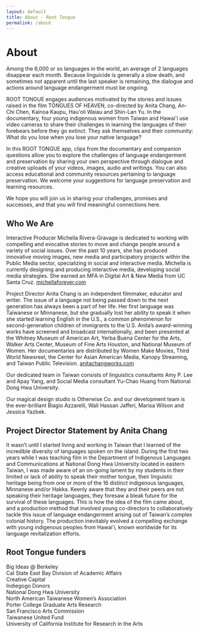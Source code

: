```yaml
---
layout: default
title: About - Root Tongue
permalink: /about
---
```


# About

Among the 6,000 or so languages in the world, an average of 2 languages disappear each month. Because linguicide is generally a slow death, and sometimes not apparent until the last speaker is remaining, the dialogue and actions around language endangerment must be ongoing.

ROOT TONGUE engages audiences motivated by the stories and issues raised in the film TONGUES OF HEAVEN, co-directed by Anita Chang, An-Chi Chen, Kainoa Kaupu, Hau'oli Waiau and Shin-Lan Yu. In the documentary, four young indigenous women from Taiwan and Hawai'i use video cameras to share their challenges in learning the languages of their forebears before they go extinct. They ask themselves and their community: What do you lose when you lose your native language?

In this ROOT TONGUE app, clips from the documentary and companion questions allow you to explore the challenges of language endangerment and preservation by sharing your own perspective through dialogue and creative uploads of your videos, images, audio and writings. You can also access educational and community resources pertaining to language preservation. We welcome your suggestions for language preservation and learning resources.

We hope you will join us in sharing your challenges, promises and successes, and that you will find meaningful connections here.


## Who We Are

Interactive Producer Michella Rivera-Gravage is dedicated to working with compelling and evocative stories to move and change people around a variety of social issues. Over the past 10 years, she has produced innovative moving images, new media and participatory projects within the Public Media sector, specializing in social and interactive media. Michella is currently designing and producing interactive media, developing social media strategies. She earned an MFA in Digital Art & New Media from UC Santa Cruz. [michellaforever.com](michellaforever.com)

Project Director Anita Chang is an independent filmmaker, educator and writer. The issue of a language not being passed down to the next generation has always been a part of her life. Her first language was Taiwanese or Minnanese, but she gradually lost her ability to speak it when she started learning English in the U.S., a common phenomenon for second-generation children of immigrants to the U.S. Anita’s award-winning works have screened and broadcast internationally, and been presented at the Whitney Museum of American Art, Yerba Buena Center for the Arts, Walker Arts Center, Museum of Fine Arts Houston, and National Museum of Women. Her documentaries are distributed by Women Make Movies, Third World Newsreel, the Center for Asian American Media, Kanopy Streaming, and Taiwan Public Television. [anitachangworks.com](anitachangworks.com)

Our dedicated team in Taiwan consists of linguistics consultants Amy P. Lee and Apay Yang, and Social Media consultant Yu-Chao Huang from National Dong Hwa University.

Our magical design studio is Otherwise Co. and our development team is the ever-brilliant Biagio Azzarelli, Wali Hassan Jafferi, Marisa Wilson and Jessica Yazbek.

## Project Director Statement by Anita Chang

It wasn’t until I started living and working in Taiwan that I learned of the incredible diversity of languages spoken on the island. During the first two years while I was teaching film in the Department of Indigenous Languages and Communications at National Dong Hwa University located in eastern Taiwan, I was made aware of an on-going lament by my students in their limited or lack of ability to speak their mother tongue, their linguistic heritage being from one or more of the 16 distinct indigenous languages, Minnanese and/or Hakka. Keenly aware that they and their peers are not speaking their heritage languages, they foresaw a bleak future for the survival of these languages. This is how the idea of the film came about, and a production method that involved young co-directors to collaboratively tackle this issue of language endangerment arising out of Taiwan’s complex colonial history. The production inevitably evolved a compelling exchange with young indigenous peoples from Hawai'i, known worldwide for its language revitalization efforts.

## Root Tongue funders

Big Ideas @ Berkeley  
Cal State East Bay Division of Academic Affairs  
Creative Capital   
Indiegogo Donors  
National Dong Hwa University  
North American Taiwanese Women’s Association  
Porter College Graduate Arts Research  
San Francisco Arts Commission  
Taiwanese United Fund  
University of California Institute for Research in the Arts
